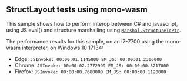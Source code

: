 ## StructLayout tests using mono-wasm

This sample shows how to perform interop between C# and javascript, using JS eval() and structure marshalling using [`Marshal.StructureToPtr`](https://docs.microsoft.com/en-us/dotnet/api/system.runtime.interopservices.marshal.structuretoptr?view=netframework-4.7.2).

The performance results for this sample, on an i7-7700 using the mono-wasm interpreter, on Windows 10 17134:
- Edge: `JSInvoke: 00:00:01.1145000 EM_JS: 00:00:01.2306000`
- Chrome: `JSInvoke: 00:00:02.2772999 EM_JS: 00:00:00.3217000`
- Firefox: `JSInvoke: 00:00:00.7680000 EM_JS: 00:00:00.1120000`